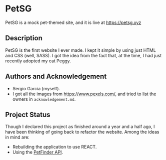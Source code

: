 # PetSG

PetSG is a mock pet-themed site, and it is live at https://petsg.xyz

## Description

PetSG is the first website I ever made. I kept it simple by using just HTML and CSS (well, SASS). I got the idea from the fact that, at the time, I had just recently adopted my cat Peggy.

## Authors and Acknowledgement

- Sergio Garcia (myself).
- I got all the images from https://www.pexels.com/, and tried to list the owners in `acknowledgement.md`.

## Project Status

Though I declared this project as finished around a year and a half ago, I have been thinking of going back to refactor the website. Among the ideas in mind are:

- Rebuilding the application to use REACT.
- Using the [PetFinder API](https://www.petfinder.com/developers/v2/docs/).
